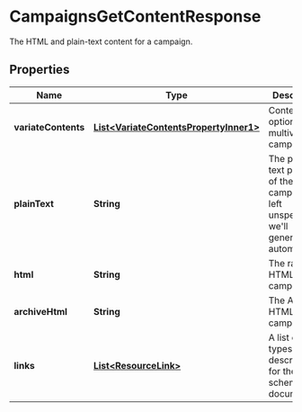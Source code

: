 

# CampaignsGetContentResponse

The HTML and plain-text content for a campaign.

## Properties

| Name | Type | Description | Notes |
|------------ | ------------- | ------------- | -------------|
|**variateContents** | [**List&lt;VariateContentsPropertyInner1&gt;**](VariateContentsPropertyInner1.md) | Content options for multivariate campaigns. |  [optional] |
|**plainText** | **String** | The plain-text portion of the campaign. If left unspecified, we&#39;ll generate this automatically. |  [optional] |
|**html** | **String** | The raw HTML for the campaign. |  [optional] |
|**archiveHtml** | **String** | The Archive HTML for the campaign. |  [optional] |
|**links** | [**List&lt;ResourceLink&gt;**](ResourceLink.md) | A list of link types and descriptions for the API schema documents. |  [optional] [readonly] |



